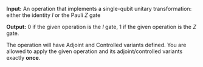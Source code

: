 **Input:** An operation that implements a single-qubit unitary transformation:
either the identity $I$ or the Pauli $Z$ gate

**Output:**  0 if the given operation is the $I$ gate, 1 if the given operation is the $Z$ gate.

The operation will have Adjoint and Controlled variants defined.
You are allowed to apply the given operation and its adjoint/controlled variants exactly **once**.